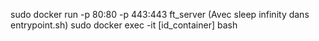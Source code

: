 sudo docker run -p 80:80 -p 443:443 ft_server (Avec sleep infinity dans entrypoint.sh)
sudo docker exec -it [id_container] bash
